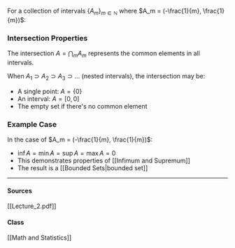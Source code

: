 For a collection of intervals $\{A_m\}_{m \in \mathbb{N}}$ where $A_m = (-\frac{1}{m}, \frac{1}{m})$:

### Intersection Properties
The intersection $A = \bigcap_{m} A_m$ represents the common elements in all intervals.

When $A_1 \supset A_2 \supset A_3 \supset \ldots$ (nested intervals), the intersection may be:
- A single point: $A = \{0\}$
- An interval: $A = [0,0]$
- The empty set if there's no common element

### Example Case
In the case of $A_m = (-\frac{1}{m}, \frac{1}{m})$:
- $\inf A = \min A = \sup A = \max A = 0$
- This demonstrates properties of [[Infimum and Supremum]]
- The result is a [[Bounded Sets|bounded set]]

---
#### Sources
[[Lecture_2.pdf]]
#### Class
[[Math and Statistics]]